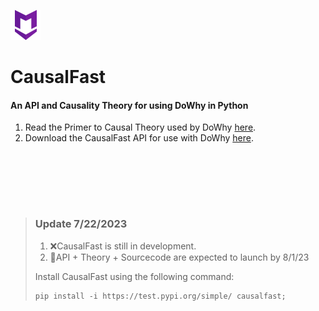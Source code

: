 ![alt text](https://github.com/adam-p/markdown-here/raw/master/src/common/images/icon48.png "Logo Title Text 1")
# CausalFast
#### An API and Causality Theory for using DoWhy in Python

1.   Read the Primer to Causal Theory used by DoWhy [here](https://github.com/TejuOye/CausalFast/blob/main/CausalTheory.md).
2.   Download the CausalFast API for use with DoWhy [here](https://test.pypi.org/project/causalfast/).

<br>
<br>




<br><br>
>  ### Update 7/22/2023
> 
> 1.   :x:CausalFast is still in development.
> 2.   :triangular_flag_on_post:API + Theory + Sourcecode are expected to launch by 8/1/23
> 
> Install CausalFast using the following command:
> 
>     pip install -i https://test.pypi.org/simple/ causalfast;
>
<br>

